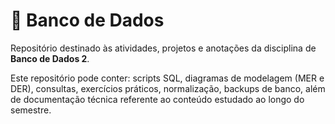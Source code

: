 # 💾 Banco de Dados

Repositório destinado às atividades, projetos e anotações da disciplina de **Banco de Dados 2**.

Este repositório pode conter: scripts SQL, diagramas de modelagem (MER e DER), consultas, exercícios práticos, normalização, backups de banco, além de documentação técnica referente ao conteúdo estudado ao longo do semestre.
